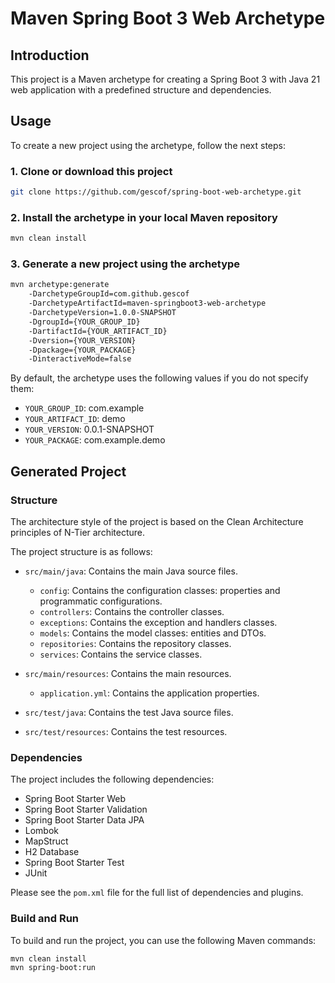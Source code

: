 # Maven Spring Boot 3 Web Archetype

## Introduction

This project is a Maven archetype for creating a Spring Boot 3 with Java 21 web application with a predefined structure and dependencies.

## Usage

To create a new project using the archetype, follow the next steps:

### 1. Clone or download this project

```sh
git clone https://github.com/gescof/spring-boot-web-archetype.git
```

### 2. Install the archetype in your local Maven repository

```sh
mvn clean install
```

### 3. Generate a new project using the archetype

```sh
mvn archetype:generate 
    -DarchetypeGroupId=com.github.gescof 
    -DarchetypeArtifactId=maven-springboot3-web-archetype 
    -DarchetypeVersion=1.0.0-SNAPSHOT 
    -DgroupId={YOUR_GROUP_ID}
    -DartifactId={YOUR_ARTIFACT_ID}
    -Dversion={YOUR_VERSION}
    -Dpackage={YOUR_PACKAGE}
    -DinteractiveMode=false
```

By default, the archetype uses the following values if you do not specify them:

- `YOUR_GROUP_ID`: com.example
- `YOUR_ARTIFACT_ID`: demo
- `YOUR_VERSION`: 0.0.1-SNAPSHOT
- `YOUR_PACKAGE`: com.example.demo

## Generated Project

### Structure

The architecture style of the project is based on the Clean Architecture principles of N-Tier architecture.

The project structure is as follows:

- `src/main/java`: Contains the main Java source files.
  - `config`: Contains the configuration classes: properties and programmatic configurations.
  - `controllers`: Contains the controller classes.
  - `exceptions`: Contains the exception and handlers classes.
  - `models`: Contains the model classes: entities and DTOs.
  - `repositories`: Contains the repository classes.
  - `services`: Contains the service classes.

- `src/main/resources`: Contains the main resources.
  - `application.yml`: Contains the application properties.

- `src/test/java`: Contains the test Java source files.

- `src/test/resources`: Contains the test resources.

### Dependencies

The project includes the following dependencies:

- Spring Boot Starter Web
- Spring Boot Starter Validation
- Spring Boot Starter Data JPA
- Lombok
- MapStruct
- H2 Database
- Spring Boot Starter Test
- JUnit

Please see the `pom.xml` file for the full list of dependencies and plugins.

### Build and Run

To build and run the project, you can use the following Maven commands:

```sh
mvn clean install
mvn spring-boot:run